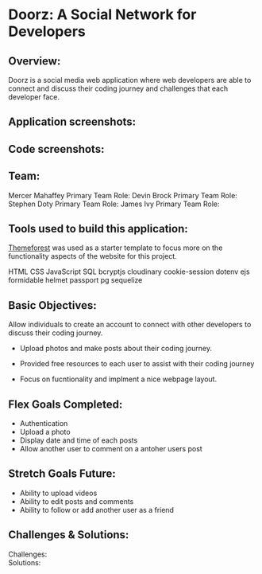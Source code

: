 # Doorz: A Social Network for Developers

## Overview:
Doorz is a social media web application where web developers are able to connect and discuss their coding journey and challenges that each developer face.

## Application screenshots:


## Code screenshots:


## Team:

Mercer Mahaffey
    Primary Team Role: 
Devin Brock
    Primary Team Role:
Stephen Doty
    Primary Team Role:
James Ivy
    Primary Team Role: 
## Tools used to build this application:
[Themeforest](https://themeforest.net/item/sociala-social-network-app-html-template/31502548) was used as a starter template to focus more on the functionality aspects of the website for this project.

HTML
CSS
JavaScript 
SQL
bcryptjs
cloudinary
cookie-session
dotenv
ejs
formidable
helmet
passport
pg
sequelize

## Basic Objectives:

Allow individuals to create an account to connect with other developers to discuss their coding journey.
 - Upload photos and make posts about their coding journey. 

 - Provided free resources to each user to assist with their coding journey

 - Focus on fucntionality and implment a nice webpage layout.

## Flex Goals Completed:

- Authentication
- Upload a photo
- Display date and time of each posts 
- Allow another user to comment on a antoher users post
## Stretch Goals Future:

- Ability to upload videos
- Ability to edit posts and comments
- Ability to follow or add another user as a friend

## Challenges & Solutions:

Challenges: 
<br>
Solutions: 